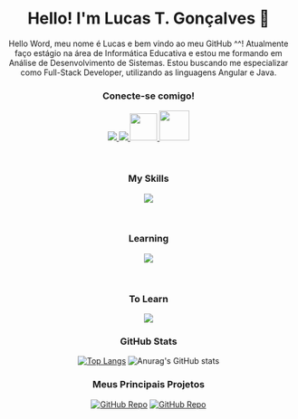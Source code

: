 
<h1 align="center">Hello! I'm Lucas T. Gonçalves 👋</h1>
<!-- 
- 👯 I’m looking to collaborate on ...
- 🤔 I’m looking for help with ...
- 💬 Ask me about ...
- 📫 How to reach me: ...
- 😄 Pronouns: ...
- ⚡ Fun fact: ... 
-->
<div align="center">
Hello Word, meu nome é Lucas e bem vindo ao meu GitHub ^^! Atualmente faço estágio na área de Informática Educativa e estou me formando em Análise de Desenvolvimento de Sistemas. Estou buscando me especializar como Full-Stack Developer, utilizando as linguagens Angular e Java. 


### Conecte-se comigo!

<p align="center">
  <a href="https://www.linkedin.com/in/lucas-t-goncalves/">
    <img src="https://skillicons.dev/icons?i=linkedin" />
  </a>
  <a href="https://www.instagram.com/luacc_minerva/">
    <img src="https://skillicons.dev/icons?i=instagram"/>
  </a>
  <a href="https://www.dio.me/users/lucaston2323">
    <img src="https://lp.dio.me/wp-content/uploads/2023/04/diologo.png" style="width:48px; height: 48px;"/>
  </a>
  <a href="lucaston2323@gmail.com">
    <img src="https://www.svgrepo.com/show/452213/gmail.svg" style="width:53px; height: 53px;" />
  </a>
</p>
</br>

### My Skills

<p align="center">
  <a href="https://skillicons.dev">
    <img src="https://skillicons.dev/icons?i=js,typescript,html,css,nodejs,python,mysql,git,github,figma" />
  </a>
</p>
</br>

### Learning

<p align="center">
  <a href="https://skillicons.dev">
    <img src="https://skillicons.dev/icons?i=angular,java,maven,spring,aws" />
  </a>
</p>
</br>

### To Learn

<p align="center">
  <a href="https://skillicons.dev">
    <img src="https://skillicons.dev/icons?i=kotlin,react,ruby,jquery,php,laravel" />
  </a>
</p>

### GitHub Stats

  [![Top Langs](https://github-readme-stats.vercel.app/api/top-langs/?username=Lucc-Minerva&layout=donut&theme=radical)](https://github.com/Lucc-Minerva/Lucc-Minerva)
![Anurag's GitHub stats](https://github-readme-stats.vercel.app/api?username=Lucc-Minerva&show_icons=true&theme=radical)


### Meus Principais Projetos
[![GitHub Repo](https://github-readme-stats.vercel.app/api/pin/?username=Lucc-Minerva&repo=To-Do-List_Java&theme=radical)](https://github.com/Lucc-Minerva/To-Do-List_Java)
[![GitHub Repo](https://github-readme-stats.vercel.app/api/pin/?username=Lucc-Minerva&repo=Angular-HomeSantander&theme=radical)](https://github.com/Lucc-Minerva/Angular-HomeSantander)

</div>
